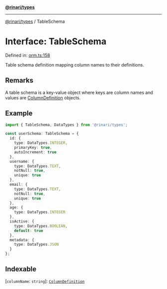 [**@rinari/types**](../README.md)

***

[@rinari/types](../README.md) / TableSchema

# Interface: TableSchema

Defined in: [orm.ts:158](https://github.com/OpenUwU/Rinari/blob/64b2f2cffd307b6e9a06908b3bbd0fb795aaaf03/packages/types/src/orm.ts#L158)

Table schema definition mapping column names to their definitions.

## Remarks

A table schema is a key-value object where keys are column names
and values are [ColumnDefinition](ColumnDefinition.md) objects.

## Example

```typescript
import { TableSchema, DataTypes } from '@rinari/types';

const userSchema: TableSchema = {
  id: {
    type: DataTypes.INTEGER,
    primaryKey: true,
    autoIncrement: true
  },
  username: {
    type: DataTypes.TEXT,
    notNull: true,
    unique: true
  },
  email: {
    type: DataTypes.TEXT,
    notNull: true,
    unique: true
  },
  age: {
    type: DataTypes.INTEGER
  },
  isActive: {
    type: DataTypes.BOOLEAN,
    default: true
  },
  metadata: {
    type: DataTypes.JSON
  }
};
```

## Indexable

\[`columnName`: `string`\]: [`ColumnDefinition`](ColumnDefinition.md)
